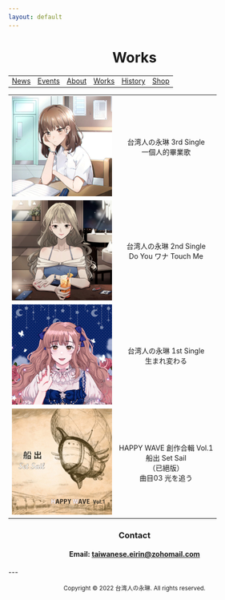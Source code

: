 ```yaml
---
layout: default
---
```


<center> <h1> Works </h1> </center>

|       |       |       |       |       |       |
| :---: | :---: | :---: | :---: | :---: | :---: |
| [News](index.html) | [Events](events.html) | [About](about.html) | [Works](works.html) | [History](history.html) | <a href="https://forms.gle/W5NtRgRRqEJyb93d8" target="_blank">Shop</a> |

| | |
| :---: | :---: |
| [![一個人的畢業歌](img/single_3.jpg)](https://www.soundscape.net/a/26082) | 台湾人の永琳 3rd Single<br/>一個人的畢業歌 |
| [![Do You ワナ Touch Me](img/single_2.jpg)](https://www.soundscape.net/a/21065) | 台湾人の永琳 2nd Single<br/>Do You ワナ Touch Me |
| [![生まれ変わる](img/single_1.jpg)](https://www.soundscape.net/a/16698) | 台湾人の永琳 1st Single<br/>生まれ変わる |
| [![船出](img/comp_album_1.jpg)](https://youtu.be/z7mRK3JfiZ4) | HAPPY WAVE 創作合輯 Vol.1<br/>船出 Set Sail<br/>（已絕版）<br/>曲目03 光を追う |


<center>
<h3>Contact</h3>
<h4>Email: <a href="mailto:taiwanese.eirin@zohomail.com">taiwanese.eirin@zohomail.com</a></h4>
</center>
---
<center>
<p><small> Copyright © 2022 台湾人の永琳. All rights reserved. </small></p>
</center>